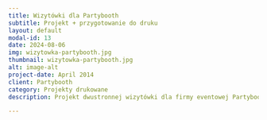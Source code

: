 ```yaml
---
title: Wizytówki dla Partybooth
subtitle: Projekt + przygotowanie do druku
layout: default
modal-id: 13
date: 2024-08-06
img: wizytowka-partybooth.jpg
thumbnail: wizytowka-partybooth.jpg
alt: image-alt
project-date: April 2014
client: Partybooth
category: Projekty drukowane
description: Projekt dwustronnej wizytówki dla firmy eventowej Partybooth.

---
```

